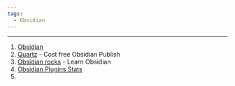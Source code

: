 ```yaml
---
tags:
  - Obsidian
---
```

---

1. [Obsidian](https://help.obsidian.md/Home)
2. [Quartz](https://github.com/jackyzha0/quartz) - Cost free Obsidian Publish
3. [Obsidian rocks](https://obsidian.rocks/getting-started-with-obsidian-a-beginners-guide/) - Learn Obsidian
4. [Obsidian Plugins Stats](https://obsidian-plugin-stats.vercel.app/)
5. 